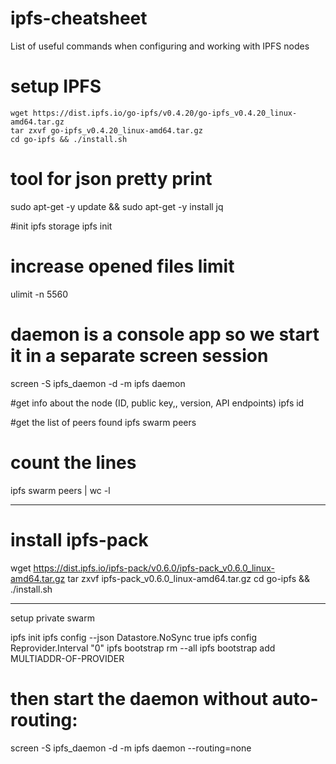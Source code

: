 # ipfs-cheatsheet
List of useful commands when configuring and working with IPFS nodes


# setup IPFS

```
wget https://dist.ipfs.io/go-ipfs/v0.4.20/go-ipfs_v0.4.20_linux-amd64.tar.gz
tar zxvf go-ipfs_v0.4.20_linux-amd64.tar.gz
cd go-ipfs && ./install.sh
```

# tool for json pretty print
sudo apt-get -y update && sudo apt-get -y install jq

#init ipfs storage
ipfs init


# increase opened files limit
ulimit -n 5560


# daemon is a console app so we start it in a separate screen session
screen -S ipfs_daemon -d -m ipfs daemon

#get info about the node (ID, public key,, version, API endpoints)
ipfs id

#get the list of peers found
ipfs swarm peers
# count the lines
ipfs swarm peers | wc -l

------------------------

# install ipfs-pack
wget https://dist.ipfs.io/ipfs-pack/v0.6.0/ipfs-pack_v0.6.0_linux-amd64.tar.gz
tar zxvf ipfs-pack_v0.6.0_linux-amd64.tar.gz
cd go-ipfs && ./install.sh

-----------------
setup private swarm

ipfs init
ipfs config --json Datastore.NoSync true
ipfs config Reprovider.Interval "0"
ipfs bootstrap rm --all
ipfs bootstrap add MULTIADDR-OF-PROVIDER

# then start the daemon without auto-routing:
screen -S ipfs_daemon -d -m ipfs daemon --routing=none
